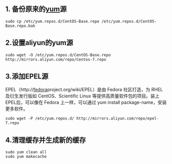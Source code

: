## 1. 备份原来的[yum](https://www.baidu.com/s?wd=yum&tn=24004469_oem_dg&rsv_dl=gh_pl_sl_csd)源

```
sudo cp /etc/yum.repos.d/CentOS-Base.repo /etc/yum.repos.d/CentOS-Base.repo.bak 
```

## 2.设置aliyun的yum源

```
sudo wget -O /etc/yum.repos.d/CentOS-Base.repo http://mirrors.aliyun.com/repo/Centos-7.repo 
```

## 3.添加EPEL源

EPEL（http://[fedora](https://www.baidu.com/s?wd=fedora&tn=24004469_oem_dg&rsv_dl=gh_pl_sl_csd)project.org/wiki/EPEL）是由 Fedora 社区打造，为 RHEL 及衍生发行版如 CentOS、Scientific Linux 等提供高质量软件包的项目。装上 EPEL后，可以像在 Fedora 上一样，可以通过 yum install package-name，安装更多软件。

```
sudo wget -P /etc/yum.repos.d/ http://mirrors.aliyun.com/repo/epel-7.repo 
```

## 4.清理缓存并生成新的缓存

```
sudo yum clean all  
sudo yum makecache  
```

